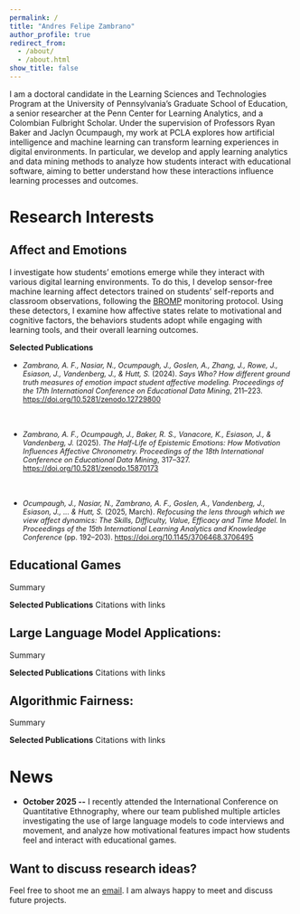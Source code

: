 ```yaml
---
permalink: /
title: "Andres Felipe Zambrano"
author_profile: true
redirect_from: 
  - /about/
  - /about.html
show_title: false
---
```


I am a doctoral candidate in the Learning Sciences and Technologies Program at the University of Pennsylvania’s Graduate School of Education, a senior researcher at the Penn Center for Learning Analytics, and a Colombian Fulbright Scholar. Under the supervision of Professors Ryan Baker and Jaclyn Ocumpaugh, my work at PCLA explores how artificial intelligence and machine learning can transform learning experiences in digital environments. In particular, we develop and apply learning analytics and data mining methods to analyze how students interact with educational software, aiming to better understand how these interactions influence learning processes and outcomes.

Research Interests
======

Affect and Emotions
---
I investigate how students’ emotions emerge while they interact with various digital learning environments. To do this, I develop sensor-free machine learning affect detectors trained on students’ self-reports and classroom observations, following the [BROMP](https://learninganalytics.upenn.edu/ryanbaker/bromp.html) monitoring protocol. Using these detectors, I examine how affective states relate to motivational and cognitive factors, the behaviors students adopt while engaging with learning tools, and their overall learning outcomes.

**Selected Publications**<br>
- <span style="font-size: 0.9em;">
  <i>Zambrano, A. F., Nasiar, N., Ocumpaugh, J., Goslen, A., Zhang, J., Rowe, J., Esiason, J., Vandenberg, J., & Hutt, S.</i> (2024). 
  <i>Says Who? How different ground truth measures of emotion impact student affective modeling.</i> 
  <i>Proceedings of the 17th International Conference on Educational Data Mining</i>, 211–223. 
  <a href="https://doi.org/10.5281/zenodo.12729800">https://doi.org/10.5281/zenodo.12729800</a>
</span><br>
- <span style="font-size: 0.9em;">
  <i>Zambrano, A. F., Ocumpaugh, J., Baker, R. S., Vanacore, K., Esiason, J., & Vandenberg, J.</i> (2025). 
  <i>The Half-Life of Epistemic Emotions: How Motivation Influences Affective Chronometry.</i> 
  <i>Proceedings of the 18th International Conference on Educational Data Mining</i>, 317–327. 
  <a href="https://doi.org/10.5281/zenodo.15870173">https://doi.org/10.5281/zenodo.15870173</a>
</span><br>
- <span style="font-size: 0.9em;">
  <i>Ocumpaugh, J., Nasiar, N., Zambrano, A. F., Goslen, A., Vandenberg, J., Esiason, J., ... & Hutt, S.</i> (2025, March). 
  <i>Refocusing the lens through which we view affect dynamics: The Skills, Difficulty, Value, Efficacy and Time Model.</i> 
  In <i>Proceedings of the 15th International Learning Analytics and Knowledge Conference</i> (pp. 192–203). 
  <a href="https://doi.org/10.1145/3706468.3706495">https://doi.org/10.1145/3706468.3706495</a>
</span>

Educational Games
---
Summary

**Selected Publications**
Citations with links

Large Language Model Applications:
---
Summary

**Selected Publications**
Citations with links

Algorithmic Fairness:
---
Summary

**Selected Publications**
Citations with links

News
======
- **October 2025 --** I recently attended the International Conference on Quantitative Ethnography, where our team published multiple articles investigating the use of large language models to code interviews and movement, and analyze how motivational features impact how students feel and interact with educational games.

Want to discuss research ideas?
------
Feel free to shoot me an [email](mailto:afzambrano97@gmail.com). I am always happy to meet and discuss future projects.
